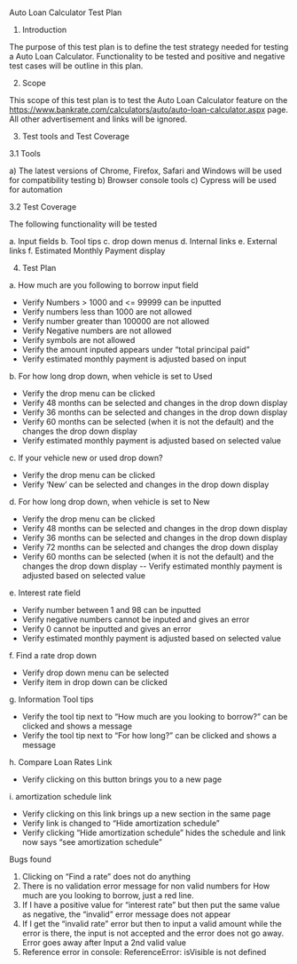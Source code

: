 # 
Auto Loan Calculator Test Plan

1. Introduction

The purpose of this test plan is to define the test strategy needed for testing a Auto Loan Calculator. Functionality to be tested and positive and negative test cases will be outline in this plan.

2. Scope

This scope of this test plan is to test the Auto Loan Calculator feature on the https://www.bankrate.com/calculators/auto/auto-loan-calculator.aspx page. All other advertisement and links will be ignored. 

3. Test tools and Test Coverage

3.1 Tools

a) The latest versions of Chrome, Firefox, Safari and Windows will be used for compatibility testing
b) Browser console tools
c) Cypress will be used for automation

3.2 Test Coverage

The following functionality will be tested

a. Input fields
b. Tool tips
c. drop down menus
d. Internal links
e. External links
f. Estimated Monthly Payment display

4. Test Plan

a. How much are you following to borrow input field
- Verify Numbers > 1000 and <= 99999 can be inputted
- Verify numbers less than 1000 are not allowed
- Verify number greater than 100000 are not allowed
- Verify Negative numbers are not allowed
- Verify symbols are not allowed
- Verify the amount inputed appears under “total principal paid”
- Verify estimated monthly payment is adjusted based on input

b. For how long drop down, when vehicle is set to Used
- Verify the drop menu can be clicked
- Verify 48 months can be selected and changes in the drop down display
- Verify 36 months can be selected and changes in the drop down display
- Verify 60 months can be selected (when it is not the default) and the changes the drop down display
- Verify estimated monthly payment is adjusted based on selected value

c. If your vehicle new or used drop down?
- Verify the drop menu can be clicked
- Verify ‘New’ can be selected and changes in the drop down display

d. For how long drop down, when vehicle is set to New
- Verify the drop menu can be clicked
- Verify 48 months can be selected and changes in the drop down display
- Verify 36 months can be selected and changes in the drop down display
- Verify 72 months can be selected and changes the drop down display
- Verify 60 months can be selected (when it is not the default) and the changes the drop down display
-- Verify estimated monthly payment is adjusted based on selected value

e. Interest rate field
- Verify number between 1 and 98 can be inputted
- Verify negative numbers cannot be inputed and gives an error
- Verify 0 cannot be inputted and gives an error
-  Verify estimated monthly payment is adjusted based on selected value

f. Find a rate drop down
- Verify drop down menu can be selected
- Verify item in drop down can be clicked

g. Information Tool tips
- Verify the tool tip next to “How much are you looking to borrow?” can be clicked and shows a message
- Verify the tool tip next to “For how long?” can be clicked and shows a message

h. Compare Loan Rates Link
- Verify clicking on this button brings you to a new page

i. amortization schedule link
- Verify clicking on this link brings up a new section in the same page
- Verify link is changed to “Hide amortization schedule”
- Verify clicking “Hide amortization schedule” hides the schedule and link now says “see amortization schedule” 



Bugs found

1. Clicking on “Find a rate” does not do anything
2. There is no validation error message for non valid numbers for How much are you looking to borrow, just a red line.
3. If I have a positive value for “interest rate” but then put the same value as negative, the “invalid” error message does not appear
4. If I get the “invalid rate” error but then to input a valid amount while the error is there, the input is not accepted and the error does not go away. Error goes away after Input a 2nd valid value 
5. Reference error in console: ReferenceError: isVisible is not defined